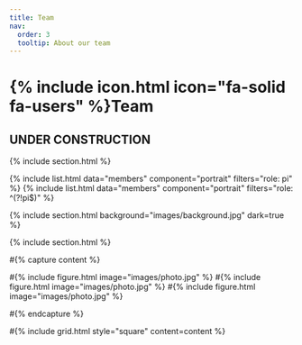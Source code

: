 ```yaml
---
title: Team
nav:
  order: 3
  tooltip: About our team
---
```


# {% include icon.html icon="fa-solid fa-users" %}Team

## UNDER CONSTRUCTION

{% include section.html %}

{% include list.html data="members" component="portrait" filters="role: pi" %}
{% include list.html data="members" component="portrait" filters="role: ^(?!pi$)" %}

{% include section.html background="images/background.jpg" dark=true %}

{% include section.html %}

#{% capture content %}

#{% include figure.html image="images/photo.jpg" %}
#{% include figure.html image="images/photo.jpg" %}
#{% include figure.html image="images/photo.jpg" %}

#{% endcapture %}

#{% include grid.html style="square" content=content %}
